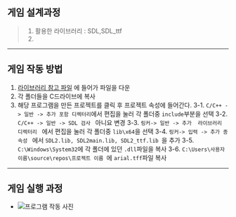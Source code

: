  ## 게임 설계과정
> 1. 활용한 라이브러리 : SDL,SDL_ttf
> 2. 
***
## 게임 작동 방법
1. [라이브러리 참고 파일]("") 에 들어가 파일을 다운
2. 각 폴더들을 C드라이브에 복사
3. 해당 프로그램을 만든 프로젝트를 클릭 후 프로젝트 속성에 들어간다.
    3-1. ```C/C++ -> 일반 -> 추가 포함 디렉터리```에서 편집을 눌러 각 폴더중 ```include```부분을 선택
    3-2. ```C/C++ -> 일반 -> SDL 검사 ``` 아니요 변경
    3-3. ```링커-> 일반 -> 추가  라이브러리 디렉터리 ``` 에서 편집을 눌러 각 폴더중 ```lib\x64```을 선택
    3-4. ```링커-> 입력 -> 추가 종속성 ``` 에서 ```SDL2.lib, SDL2main.lib, SDL2_ttf.lib ```을 추가
    3-5. ```C:\Windows\System32```에 각 폴더에 있던 ```.dll```파일을 복사
    3-6. ```C:\Users\사용자이름\source\repos\프로젝트 이름 ```에 ```arial.tff```파일 복사
***
## 게임 실행 과정
  - ![프로그램 작동 사진]()
